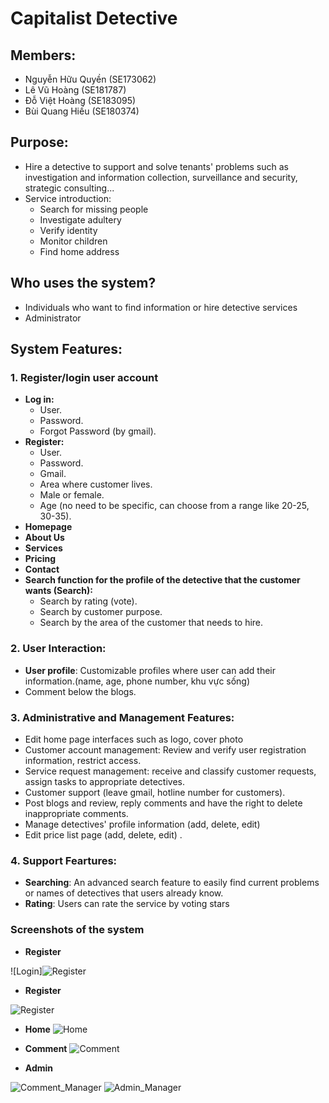 # Capitalist Detective

## Members:
- Nguyễn Hữu Quyền (SE173062)
- Lê Vũ Hoàng (SE181787)
- Đỗ Việt Hoàng (SE183095)
- Bùi Quang Hiếu (SE180374)

## Purpose: 
- Hire a detective to support and solve tenants' problems such as investigation and information collection, surveillance and security, strategic consulting...
- Service introduction:
  + Search for missing people
  + Investigate adultery
  + Verify identity
  + Monitor children
  + Find home address




## Who uses the system? 
- Individuals who want to find information or hire detective services
- Administrator

## System Features: 
### 1. Register/login user account
  - **Log in:**
    + User.
    + Password.
    + Forgot Password (by gmail).
  - **Register:**
    + User.
    + Password.
    + Gmail.
    + Area where customer lives.
    + Male or female. 
    + Age (no need to be specific, can choose from a range like 20-25, 30-35).
  - **Homepage**
  - **About Us**
  - **Services**
  - **Pricing**
  - **Contact** 
  - **Search function for the profile of the detective that the customer wants (Search):**
    + Search by rating (vote).
    + Search by customer purpose.
    + Search by the area of ​​the customer that needs to hire.


### 2. User Interaction:
  - **User profile**: Customizable profiles where user can add their information.(name, age, phone number, khu vực sống)
  - Comment below the blogs.


### 3. Administrative and Management Features:
  - Edit home page interfaces such as logo, cover photo
  - Customer account management: Review and verify user registration information, restrict access.
  - Service request management: receive and classify customer requests, assign tasks to appropriate detectives.
  - Customer support (leave gmail, hotline number for customers).
  - Post blogs and review, reply comments and have the right to delete inappropriate comments.
  - Manage detectives' profile information (add, delete, edit) 
  - Edit price list page (add, delete, edit) .

### 4. Support Feartures:
  - **Searching**: An advanced search feature to easily find current problems or names of detectives that users already know.
  - **Rating**:  Users can rate the service by voting stars

### Screenshots of the system
- **Register**

![Login]![Register](https://github.com/user-attachments/assets/9a7e9f64-1741-413b-a634-0d1a55738d04)

- **Register**

![Register](https://github.com/user-attachments/assets/2acdd241-0b4c-4df4-9fd6-bfb1df405de6)

- **Home**
![Home](https://github.com/user-attachments/assets/758ff22a-9d26-4e14-ad8c-1e97aa5474b7)

- **Comment**
![Comment](https://github.com/user-attachments/assets/0acf6488-ca03-448d-90a8-c274e498d12e)

- **Admin**

![Comment_Manager](https://github.com/user-attachments/assets/021af4d8-5bd2-4fe4-a7db-3feaa896752d)
![Admin_Manager](https://github.com/user-attachments/assets/08fdac2d-efe9-46fd-b4b6-a5dd8dff2300)





  





 
